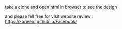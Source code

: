 take a clone and open html in browser to see the design 

and please fell free for visit website review : https://karieem.github.io/Facebook/
